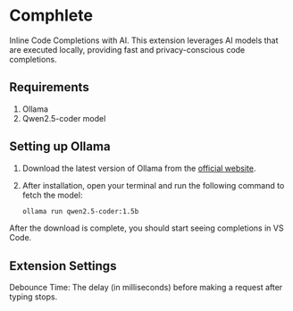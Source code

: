 # Comphlete

Inline Code Completions with AI. This extension leverages AI models that are executed locally, providing fast and privacy-conscious code completions.

## Requirements

1. Ollama
2. Qwen2.5-coder model

## Setting up Ollama

1. Download the latest version of Ollama from the [official website](https://ollama.com/).
2. After installation, open your terminal and run the following command to fetch the model:

   ```bash
   ollama run qwen2.5-coder:1.5b
   ```
After the download is complete, you should start seeing completions in VS Code.

## Extension Settings

Debounce Time: The delay (in milliseconds) before making a request after typing stops.